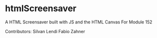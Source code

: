 # htmlScreensaver
A HTML Screensaver built with JS and the HTML Canvas
For Module 152

Contributors:
  Silvan Lendi
  Fabio Zahner
